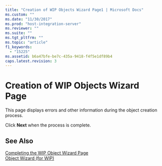 ```yaml
---
title: "Creation of WIP Objects Wizard Page1 | Microsoft Docs"
ms.custom: ""
ms.date: "11/30/2017"
ms.prod: "host-integration-server"
ms.reviewer: ""
ms.suite: ""
ms.tgt_pltfrm: ""
ms.topic: "article"
f1_keywords: 
  - "15225"
ms.assetid: b6a47bfe-be7c-435a-9418-f4f5e1df89b4
caps.latest.revision: 3
---
```

# Creation of WIP Objects Wizard Page
This page displays errors and other information during the object creation process.  
  
 Click **Next** when the process is complete.  
  
## See Also  
 [Completing the WIP Object Wizard Page](../HIS2010/completing-the-wip-object-wizard-page2.md)   
 [Object Wizard (for WIP)](../HIS2010/object-wizard-for-wip-1.md)